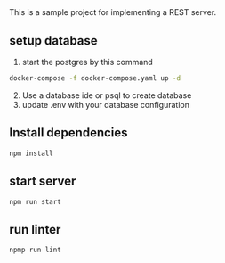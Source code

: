 ##
This is a sample project for implementing a REST server.

## setup database
1. start the postgres by this command
```sh
docker-compose -f docker-compose.yaml up -d
```
2. Use a database ide or psql to create database
3. update .env with your database configuration


## Install dependencies
```sh
npm install
```

## start server
```sh
npm run start
```

## run linter
```sh
npmp run lint
```
